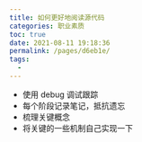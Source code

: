 ```yaml
---
title: 如何更好地阅读源代码
categories: 职业素质
toc: true
date: 2021-08-11 19:18:36
permalink: /pages/d6eb1e/
tags: 
  - 
---
```




- 使用 debug 调试跟踪
- 每个阶段记录笔记，抵抗遗忘
- 梳理关键概念
- 将关键的一些机制自己实现一下